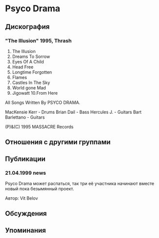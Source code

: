 # Psyco Drama



## Дискография

### "The Illusion" 1995, Thrash

1. The Illusion
2. Dreams To Sorrow
3. Eyes Of A Child
4. Head Free
5. Longtime Forgotten
6. Flames
7. Castles In The Sky
8. World gone Mad
9. Jigowatt
10.From Here

All Songs Written By PSYCO DRAMA.

MacKensie Kerr - Drums
Brian Dail - Bass
Hercules J. - Guitars
Bart Barlettano - Guitars

(P)&(C) 1995 MASSACRE Records


## Отношения с другими группами


## Публикации

### 21.04.1999 news 

<p>Psyco Drama может распаться, так три её участника начинают вместе новый пока безымянный проект.</p>

Автор: Vit Belov


## Обсуждения


## Упоминания


